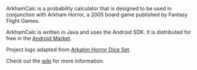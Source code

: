 ArkhamCalc is a probability calculator that is designed to be used in conjunction with Arkham Horror, a 2005 board game published by Fantasy Flight Games.

ArkhamCalc is written in Java and uses the Android SDK.  It is distributed for free in the [Android Market](https://market.android.com/details?id=com.kolita.arkhamcalc).

Project logo adapted from [Arkahm Horror Dice Set](http://www.fantasyflightgames.com/edge_news.asp?eidn=964).

Check out the [wiki](ArkhamCalc.md) for more information.